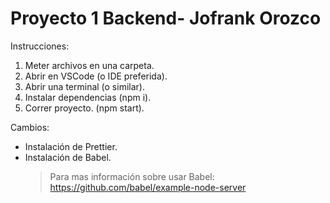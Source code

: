 # Proyecto 1 Backend- Jofrank Orozco

Instrucciones:

1. Meter archivos en una carpeta.
2. Abrir en VSCode (o IDE preferida).
3. Abrir una terminal (o similar).
4. Instalar dependencias (npm i).
5. Correr proyecto. (npm start).

Cambios:

- Instalación de Prettier.
- Instalación de Babel.
  > Para mas información sobre usar Babel: https://github.com/babel/example-node-server
